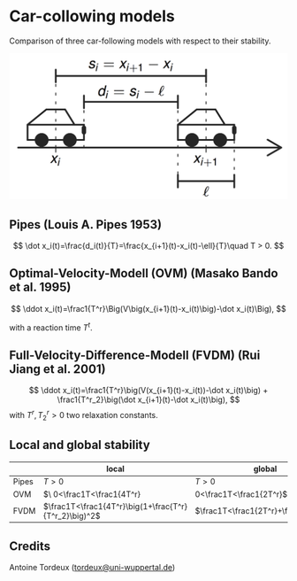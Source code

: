 # Car-collowing models

Comparison of three car-following models with respect to their stability.

![Scenario](scenario.png)

## Pipes (Louis A. Pipes 1953)


$$
\dot x_i(t)=\frac{d_i(t)}{T}=\frac{x_{i+1}(t)-x_i(t)-\ell}{T}\quad T > 0.
$$

## Optimal-Velocity-Modell (OVM) (Masako Bando et al. 1995)

$$
\ddot x_i(t)=\frac1{T^r}\Big(V\big(x_{i+1}(t)-x_i(t)\big)-\dot x_i(t)\Big),
$$

with a reaction time $T^t$.

## Full-Velocity-Difference-Modell (FVDM) (Rui Jiang et al. 2001)


$$
\ddot x_i(t)=\frac1{T^r}\big(V(x_{i+1}(t)-x_i(t))-\dot x_i(t)\big) + \frac1{T^r_2}\big(\dot x_{i+1}(t)-\dot x_i(t)\big),
$$
with $T^r,T^r_2>0$ two relaxation constants.

## Local and global stability




 |              | local                                                |   global                            |
|---------------|------------------------------------------------------|--------------------------------------
| Pipes        | $T > 0$                                              |  $T > 0$                            |
| OVM          | $\ 0<\frac1T<\frac1{4T^r}                            | 0<\frac1T<\frac1{2T^r}$             |
|FVDM          |$\frac1T<\frac1{4T^r}\big(1+\frac{T^r}{T^r_2}\big)^2$ | $\frac1T<\frac1{2T^r}+\frac1{T^r_2}$|


## Credits

Antoine Tordeux (tordeux@uni-wuppertal.de)
